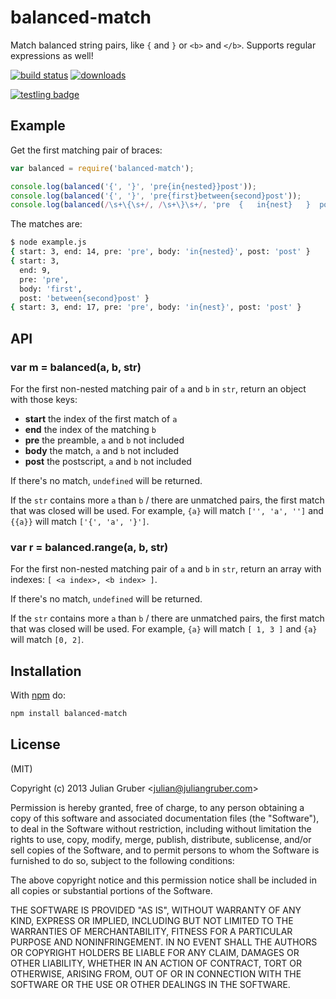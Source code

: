 # balanced-match

Match balanced string pairs, like `{` and `}` or `<b>` and `</b>`. Supports regular expressions as well!

[![build status](https://secure.travis-ci.org/juliangruber/balanced-match.svg)](http://travis-ci.org/juliangruber/balanced-match)
[![downloads](https://img.shields.io/npm/dm/balanced-match.svg)](https://www.npmjs.org/package/balanced-match)

[![testling badge](https://ci.testling.com/juliangruber/balanced-match.png)](https://ci.testling.com/juliangruber/balanced-match)

## Example

Get the first matching pair of braces:

```js
var balanced = require('balanced-match');

console.log(balanced('{', '}', 'pre{in{nested}}post'));
console.log(balanced('{', '}', 'pre{first}between{second}post'));
console.log(balanced(/\s+\{\s+/, /\s+\}\s+/, 'pre  {   in{nest}   }  post'));
```

The matches are:

```bash
$ node example.js
{ start: 3, end: 14, pre: 'pre', body: 'in{nested}', post: 'post' }
{ start: 3,
  end: 9,
  pre: 'pre',
  body: 'first',
  post: 'between{second}post' }
{ start: 3, end: 17, pre: 'pre', body: 'in{nest}', post: 'post' }
```

## API

### var m = balanced(a, b, str)

For the first non-nested matching pair of `a` and `b` in `str`, return an
object with those keys:

* **start** the index of the first match of `a`
* **end** the index of the matching `b`
* **pre** the preamble, `a` and `b` not included
* **body** the match, `a` and `b` not included
* **post** the postscript, `a` and `b` not included

If there's no match, `undefined` will be returned.

If the `str` contains more `a` than `b` / there are unmatched pairs, the first match that was closed will be used. For example, `{a}` will match `['', 'a', '']` and `{{a}}` will match `['{', 'a', '}']`.

### var r = balanced.range(a, b, str)

For the first non-nested matching pair of `a` and `b` in `str`, return an
array with indexes: `[ <a index>, <b index> ]`.

If there's no match, `undefined` will be returned.

If the `str` contains more `a` than `b` / there are unmatched pairs, the first match that was closed will be used. For example, `{a}` will match `[ 1, 3 ]` and `{a}` will match `[0, 2]`.

## Installation

With [npm](https://npmjs.org) do:

```bash
npm install balanced-match
```

## License

(MIT)

Copyright (c) 2013 Julian Gruber &lt;julian@juliangruber.com&gt;

Permission is hereby granted, free of charge, to any person obtaining a copy of
this software and associated documentation files (the "Software"), to deal in
the Software without restriction, including without limitation the rights to
use, copy, modify, merge, publish, distribute, sublicense, and/or sell copies
of the Software, and to permit persons to whom the Software is furnished to do
so, subject to the following conditions:

The above copyright notice and this permission notice shall be included in all
copies or substantial portions of the Software.

THE SOFTWARE IS PROVIDED "AS IS", WITHOUT WARRANTY OF ANY KIND, EXPRESS OR
IMPLIED, INCLUDING BUT NOT LIMITED TO THE WARRANTIES OF MERCHANTABILITY,
FITNESS FOR A PARTICULAR PURPOSE AND NONINFRINGEMENT. IN NO EVENT SHALL THE
AUTHORS OR COPYRIGHT HOLDERS BE LIABLE FOR ANY CLAIM, DAMAGES OR OTHER
LIABILITY, WHETHER IN AN ACTION OF CONTRACT, TORT OR OTHERWISE, ARISING FROM,
OUT OF OR IN CONNECTION WITH THE SOFTWARE OR THE USE OR OTHER DEALINGS IN THE
SOFTWARE.

